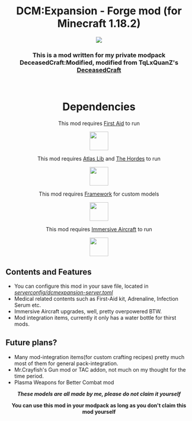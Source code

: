 <div align="center">

# DCM:Expansion - Forge mod (for Minecraft 1.18.2)

[![](https://img.shields.io/badge/Curseforge-Available-blue)](https://legacy.curseforge.com/minecraft/mc-mods/dcm-expansion)

### This is a mod written for my private modpack DeceasedCraft:Modified, modified from TqLxQuanZ's [DeceasedCraft](https://www.curseforge.com/minecraft/modpacks/deceasedcraft)

<br>

# Dependencies

This mod requires [First Aid](https://legacy.curseforge.com/minecraft/mc-mods/first-aid) to run

<img src="https://media.forgecdn.net/avatars/116/454/636398519365467447.png"  width="50" height="50">

This mod requires [Atlas Lib](https://legacy.curseforge.com/minecraft/mc-mods/atlas-lib) and [The Hordes](https://legacy.curseforge.com/minecraft/mc-mods/the-hordes) to run

<img src="https://media.forgecdn.net/avatars/544/921/637877293053496737.png"  width="50" height="50">

This mod requires [Framework](https://legacy.curseforge.com/minecraft/mc-mods/framework) for custom models

<img src="https://media.forgecdn.net/avatars/458/473/637732745981586814.png"  width="50" height="50">

This mod requires [Immersive Aircraft](https://legacy.curseforge.com/minecraft/mc-mods/immersive-aircraft) to run

<img src="https://media.forgecdn.net/avatars/656/842/638056986831428322.png"  width="50" height="50">

</div>

<div align="left">

## Contents and Features

- You can configure this mod in your save file, located in <span style="text-decoration: underline;">*serverconfig/dcmexpansion-server.toml*
- Medical related contents such as First-Aid kit, Adrenaline, Infection Serum etc.
- Immersive Aircraft upgrades, well, pretty overpowered BTW.
- Mod integration items, currently it only has a water bottle for thirst mods.

## Future plans?

- Many mod-integration items(for custom crafting recipes) pretty much most of them for general pack-integration.
- Mr.Crayfish's Gun mod or TAC addon, not much on my thought for the time period.
- Plasma Weapons for Better Combat mod

</div>

<div align="center">

***These models are all made by me, please do not claim it yourself***

**You can use this mod in your modpack as long as you don't claim this mod yourself**

</div>